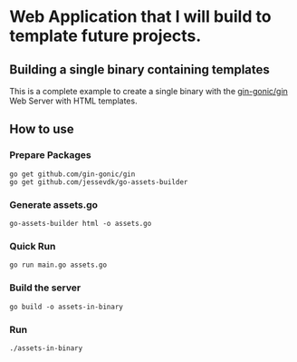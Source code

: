 # Web Application that I will build to template future projects.

## Building a single binary containing templates

This is a complete example to create a single binary with the
[gin-gonic/gin][gin] Web Server with HTML templates.

[gin]: https://github.com/gin-gonic/gin

## How to use

### Prepare Packages

```
go get github.com/gin-gonic/gin
go get github.com/jessevdk/go-assets-builder
```

### Generate assets.go

```
go-assets-builder html -o assets.go
```

### Quick Run

```
go run main.go assets.go
```

### Build the server

```
go build -o assets-in-binary
```

### Run

```
./assets-in-binary
```
